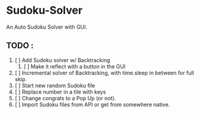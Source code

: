 # Sudoku-Solver
An Auto Sudoku Solver with GUI.


## TODO :

1. [ ] Add Sudoku solver w/ Backtracking    
    1. [ ] Make it reflect with a button in the GUI 
2. [ ] Incremental solver of Backtracking, with time.sleep in between for full skip.
3. [ ] Start new random Sudoku file
4. [ ] Replace number in a tile with keys
5. [ ] Change congrats to a Pop Up (or not).
6. [ ] Import Sudoku files from API or get from somewhere native.
